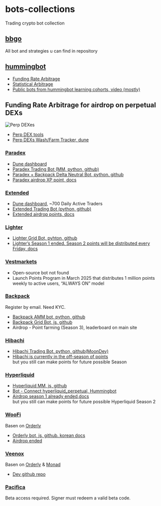 # bots-collections
Trading crypto bot collection

## [bbgo](https://github.com/c9s/bbgo)
All bot and strategies u can find in repository

## [hummingbot](https://github.com/hummingbot/hummingbot)
- [Funding Rate Arbitrage](./hummingbot/fund-arb.md)
- [Statistical Arbitrage](./hummingbot/stat-arb.md)
- [Public bots from hummingbot learning cohorts, video (mostly)](https://www.botcamp.xyz/cohorts)

## Funding Rate Arbitrage for airdrop on perpetual DEXs
![Perp DEXes](https://pbs.twimg.com/media/G32muHEX0AAymbQ?format=jpg&name=large)
- [Perp DEX tools](https://ghzperpdextools.vercel.app)
- [Perp DEXs Wash/Farm Tracker, dune](https://dune.com/nonamealert/perpdexwashfarmtracker)

### [Paradex](https://app.paradex.trade/r/baselax)
- [Dune dashboard](https://dune.com/kucoinventures/paradex) 
- [Paradex Trading Bot (MM, python, github)](https://github.com/Ham1et/paradex-bot)
- [Paradex + Backpack Delta Neutral Bot, python. github](https://github.com/Pastfin/Paradex-Backpack-delta-neutral-bot)
- [Paradex airdrop XP point, docs](https://docs.paradex.trade/xp-referrals/xp)

### [Extended](https://app.extended.exchange)
- [Dune dashboard](https://dune.com/vadymdi/extended-dashboard), ~700 Daily Active Traders
- [Extended Trading Bot (python, github)](https://github.com/ericeric0101/Extended_Dex_Bot)
- [Extended airdrop points, docs](https://docs.extended.exchange/extended-resources/points)

### [Lighter](https://app.lighter.xyz)
- [Lighter Grid Bot, pyhton, github](https://github.com/ArthurOnWeb/lighter-grid-bot)
- [Lighter’s Season 1 ended. Season 2 points will be distributed every Friday, docs](https://docs.lighter.xyz/points-program)

### [Vestmarkets](https://alpha.vestmarkets.com/join/BASEL)
- Open-source bot not found
- Launch Points Program in March 2025 that distributes 1 million points weekly to active users, “ALWAYS ON” model

### [Backpack](https://backpack.exchange/join/dpiu9s2c)
Register by email. Need KYC.
- [Backpack AMM bot, python, github](https://github.com/tanutcho/backpack-amm-bot)
- [Backpack Grid Bot, js, github](https://github.com/pordria/backpack-grid-bot)
- Airdrop - Point farming (Season 3), leaderboard on main site

### [Hibachi](https://hibachi.xyz/r/RA2J3V52TQ)
- [Hibachi Trading Bot, python, github(MoonDev)](https://github.com/moondevonyt/Hibachi-Crypto-Exchange-Trading-Python-Examples)
- [Hibachi is currently in the off-season of points](https://docs.hibachi.xyz/hibachi-rewards/points)  
   but you still can make points for future possible Season  

### [Hyperliquid](https://app.hyperliquid.xyz/)
- [Hyperliquid MM, js, github](https://github.com/lorine93s/hyperliquid-market-macker)
- [Bot - Connect hyperliquid_perpetual, Hummingbot](https://hummingbot.org/blog/funding-rate-arbitrage-and-creating-vaults-on-hyperliquid/)
- [Airdrop season 1 already ended](https://www.coingecko.com/learn/what-is-hyperliquid-and-what-the-hyperliquid-airdrop-means-for-defi),[docs](https://hyperliquid.gitbook.io/hyperliquid-docs/points)  
 but you still can make points for future possible Hyperliquid Season 2

### [WooFi](https://pro.woofi.com/)
Basen on [Orderly](https://orderly.network/)  
- [Orderly bot, js, github. korean docs](https://github.com/gitwub5/Orderly_MMbot)
- [Airdrop ended](https://orderly.network/docs/introduction/tokenomics/retroactive-airdrop)

### [Veenox](https://veenox.xyz)
Basen on [Orderly](https://orderly.network/) & [Monad](https://www.monad.xyz)
- [Dev github repo](https://github.com/lorine93s/Veenox---Perpetual-trading-platfom)

### [Pacifica](https://app.pacifica.fi)
Beta access required. Signer must redeem a valid beta code.